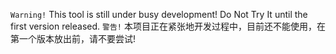 `Warning!` This tool is still under busy development! Do Not Try It until the first version released.
`警告!` 本项目正在紧张地开发过程中，目前还不能使用，在第一个版本放出前，请不要尝试!
